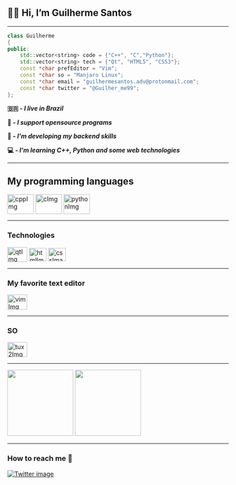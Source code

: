 <h2><b>👋🏽 Hi, I’m Guilherme Santos</b></h2>

---
```c++
class Guilherme
{
public:
    std::vector<string> code = {"C++", "C","Python"};
    std::vector<string> tech = {"Qt", "HTML5", "CSS3"};
    const *char prefEditor = "Vim";
    const *char so = "Manjaro Linux";    
    const *char email = "guilhermesantos.adv@protonmail.com";
    const *char twitter = "@Guilher_me99";
};

```

<b>
<p> 🇧🇷 <i>- I live in Brazil</p>
<p></i>📖<i> - I support opensource programs</p>
<p></i>🦾<i> - I'm developing my backend skills </p>
<p></i>💻<i> - I'm learning C++, Python and some web technologies</i></p>
</b>

---
<h2><b>My programming languages</b></h2>

<div>
    <img src="https://cdn.jsdelivr.net/gh/devicons/devicon/icons/cplusplus/cplusplus-plain.svg" alt="cppImg" align="center" height="45" width="60">
    <img src="https://cdn.jsdelivr.net/gh/devicons/devicon/icons/c/c-plain.svg" alt="cImg" align="center" height="45" width="60">
    <img src="https://cdn.jsdelivr.net/gh/devicons/devicon/icons/python/python-original.svg" alt="pythonImg" align="center" height="45" width="60">
          
</div>
<p>

</p>

---
<h3><b>Technologies</b></h3>

<div>
    <img src="https://cdn.jsdelivr.net/gh/devicons/devicon/icons/qt/qt-original.svg" alt="qtImg" align="center" height="34" width="45">
    <img src="https://cdn.jsdelivr.net/gh/devicons/devicon/icons/html5/html5-plain.svg" alt="htmlImage" align="center" height="30" width="40">
    <img src="https://cdn.jsdelivr.net/gh/devicons/devicon/icons/css3/css3-plain.svg" alt="cssImage" align="center" height="30" width="40">
</div>

 
---    
<h3><b>My favorite text editor</b></h3>

<div>
    <img src="https://cdn.jsdelivr.net/gh/devicons/devicon/icons/vim/vim-original.svg" alt="vimImg" align="center" height="34" width="45">
</div>

---

<h3><b>SO</b></h3>

<div>
    <img src="https://cdn.jsdelivr.net/gh/devicons/devicon/icons/linux/linux-original.svg" alt="tux2Img" align="center" height="34" width="45">
</div>
 

---
<div>
    <img height="150em" src="https://github-readme-stats.vercel.app/api?username=GuilhermeSantos99&show_icons=true&theme=dark&border_radius=25&hide_border=true&locale=en&title_color=70eb8bff">
    <img height="150em" src="https://github-readme-stats.vercel.app/api/top-langs/?username=GuilhermeSantos99&layout=compact&theme=dark&border_radius=25&hide_border=true&locale=en&title_color=70eb8bff&hide=Makefile">
</div>

---

<h3><b>How to reach me 📮</b></h3>

<div>
    <a href="https://twitter.com/Guilher_me99">
        <img src="https://img.shields.io/badge/Twitter-1DA1F2?style=for-the-badge&logo=twitter&logoColor=white" alt="Twitter image">
    </a>
</div>

